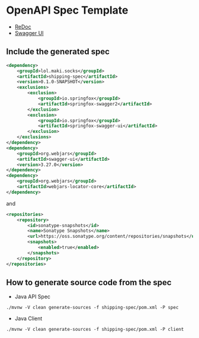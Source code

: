 # OpenAPI Spec Template

* [ReDoc](https://redocly.github.io/redoc/?url=https://raw.githubusercontent.com/making/spring-sockshop/master/shipping-spec/openapi/doc.yml)
* [Swagger UI](https://petstore.swagger.io/?url=https://raw.githubusercontent.com/making/spring-sockshop/master/shipping-spec/openapi/doc.yml)

## Include the generated spec

```xml
<dependency>
    <groupId>lol.maki.socks</groupId>
    <artifactId>shipping-spec</artifactId>
    <version>0.1.0-SNAPSHOT</version>
    <exclusions>
        <exclusion>
            <groupId>io.springfox</groupId>
            <artifactId>springfox-swagger2</artifactId>
        </exclusion>
        <exclusion>
            <groupId>io.springfox</groupId>
            <artifactId>springfox-swagger-ui</artifactId>
        </exclusion>
    </exclusions>
</dependency>
<dependency>
    <groupId>org.webjars</groupId>
    <artifactId>swagger-ui</artifactId>
    <version>3.27.0</version>
</dependency>
<dependency>
    <groupId>org.webjars</groupId>
    <artifactId>webjars-locator-core</artifactId>
</dependency>
```

and

```xml
<repositories>
    <repository>
        <id>sonatype-snapshots</id>
        <name>Sonatype Snapshots</name>
        <url>https://oss.sonatype.org/content/repositories/snapshots</url>
        <snapshots>
            <enabled>true</enabled>
        </snapshots>
    </repository>
</repositories>
```

## How to generate source code from the spec


* Java API Spec

```
./mvnw -V clean generate-sources -f shipping-spec/pom.xml -P spec
```

* Java Client

```
./mvnw -V clean generate-sources -f shipping-spec/pom.xml -P client
```

